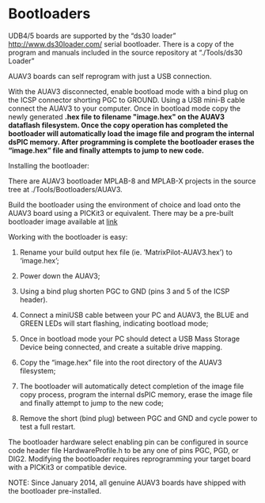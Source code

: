 # Bootloaders

UDB4/5 boards are supported by the “ds30 loader” http://www.ds30loader.com/ serial bootloader. There is a copy of the program and manuals included in the source repository at “./Tools/ds30 Loader”

AUAV3 boards can self reprogram with just a USB connection.

With the AUAV3 disconnected, enable bootload mode with a bind plug on the ICSP connector shorting PGC to GROUND. Using a USB mini-B cable connect the AUAV3 to your computer. Once in bootload mode copy the newly generated **.hex file to filename "image.hex" on the AUAV3 dataflash filesystem. Once the copy operation has completed the bootloader will automatically load the image file and program the internal dsPIC memory. After programming is complete the bootloader erases the “image.hex” file and finally attempts to jump to new code.**

Installing the bootloader:

There are AUAV3 bootloader MPLAB-8 and MPLAB-X projects in the source tree at ./Tools/Bootloaders/AUAV3.

Build the bootloader using the environment of choice and load onto the AUAV3 board using a PICKit3 or equivalent.
There may be a pre-built bootloader image available at [link](http://arsovtech.com/wp-content/uploads/2011/12/AUAV3-Bootloader.zip)

Working with the bootloader is easy:

1. Rename your build output hex file (ie. ’MatrixPilot-AUAV3.hex’) to ‘image.hex’;

2. Power down the AUAV3;

3. Using a bind plug shorten PGC to GND (pins 3 and 5 of the ICSP header).

4. Connect a miniUSB cable between your PC and AUAV3, the BLUE and GREEN LEDs will start flashing, indicating bootload mode;

5. Once in bootload mode your PC should detect a USB Mass Storage Device being connected, and create a suitable drive mapping.

6. Copy the “image.hex” file into the root directory of the AUAV3 filesystem;

7. The bootloader will automatically detect completion of the image file copy process, program the internal dsPIC memory, erase the image file and finally attempt to jump to the new code;

8. Remove the short (bind plug) between PGC and GND and cycle power to test a full restart.

The bootloader hardware select enabling pin can be configured in source code header file HardwareProfile.h to be any one of pins PGC, PGD, or DIG2. Modifying the bootloader requires reprogramming your target board with a PICKit3 or compatible device.

NOTE: Since January 2014, all genuine AUAV3 boards have shipped with the bootloader pre-installed.